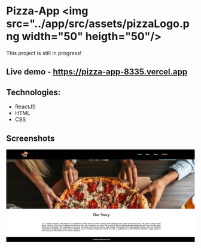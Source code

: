 # Pizza-App  <img src="../app/src/assets/pizzaLogo.png width="50" heigth="50"/>

This project is still in progress!

## Live demo - https://pizza-app-8335.vercel.app

## Technologies: 
- ReactJS
- HTML
- CSS

## Screenshots
![catalog](./src/assets/screenshots/about.png)
<!-- ![host](./assets/screenshots/host.png) 
![details](./assets/screenshots/details.png)
![modal](./assets/screenshots/modal.png) -->